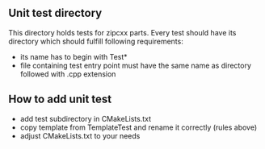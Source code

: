 ## Unit test directory
This directory holds tests for zipcxx parts. Every test should have its directory which should fulfill following requirements:
- its name has to begin with Test*
- file containing test entry point must have the same name as directory followed with .cpp extension

## How to add unit test
- add test subdirectory in CMakeLists.txt
- copy template from TemplateTest and rename it correctly (rules above)
- adjust CMakeLists.txt to your needs